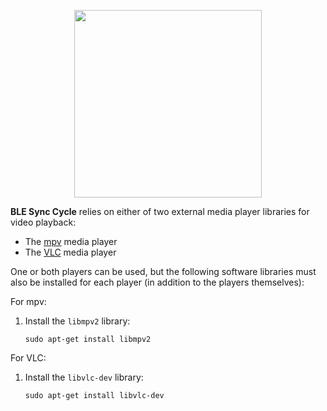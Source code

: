 <p align="center">
<picture><source media="(prefers-color-scheme: dark)" srcset="https://github.com/user-attachments/assets/12027074-e126-48d1-b9e5-25850e39dd62"><source media="(prefers-color-scheme: light)" srcset="https://github.com/user-attachments/assets/12027074-e126-48d1-b9e5-25850e39dd62"><img src="[https://github.com/user-attachments/assets/12027074-e126-48d1-b9e5-25850e39dd62](https://github.com/user-attachments/assets/12027074-e126-48d1-b9e5-25850e39dd62)" width=300></picture>
</p>

**BLE Sync Cycle** relies on either of two external media player libraries for video playback:

- The [mpv](https://mpv.io/) media player
- The [VLC](https://www.videolan.org/vlc) media player

One or both players can be used, but the following software libraries must also be installed for each player (in addition to the players themselves):

For mpv:

1. Install the `libmpv2` library:

    ```console
    sudo apt-get install libmpv2
    ```

For VLC:

1. Install the `libvlc-dev` library:

    ```console
    sudo apt-get install libvlc-dev
    ```

